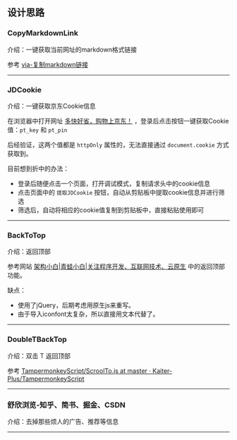 ## 设计思路

### CopyMarkdownLink

介绍：一键获取当前网址的markdown格式链接

参考 [via-复制markdown链接](https://greasyfork.org/zh-CN/scripts/443317-via-%E5%A4%8D%E5%88%B6markdown%E9%93%BE%E6%8E%A5) 


----

### JDCookie

介绍：一键获取京东Cookie信息

在浏览器中打开网址 [多快好省，购物上京东！](https://m.jd.com/) ，登录后点击按钮一键获取Cookie值：`pt_key` 和 `pt_pin`

后经验证，这两个值都是 `httpOnly` 属性的，无法直接通过 `document.cookie` 方式获取到。

目前想到折中的办法：

- 登录后随便点击一个页面，打开调试模式，复制请求头中的cookie信息
- 点击页面中的 `提取JDCookie` 按钮，自动从剪贴板中提取cookie信息并进行筛选
- 筛选后，自动将相应的cookie值复制到剪贴板中，直接粘贴使用即可


----

### BackToTop

介绍：返回顶部

参考网站 [架构小白|青蛙小白|关注程序开发、互联网技术、云原生](https://blog.frognew.com/) 中的返回顶部功能。

缺点：

- 使用了jQuery，后期考虑用原生js来重写。
- 由于导入iconfont太复杂，所以直接用文本代替了。

----

### DoubleTBackTop

介绍：双击 T 返回顶部

参考 [TampermonkeyScript/ScroolTo.js at master · Kaiter-Plus/TampermonkeyScript](https://github.com/Kaiter-Plus/TampermonkeyScript/blob/master/ScrollTo/ScroolTo.js) 


----

### 舒欣浏览-知乎、简书、掘金、CSDN

介绍：去掉那些烦人的广告、推荐等信息


----
